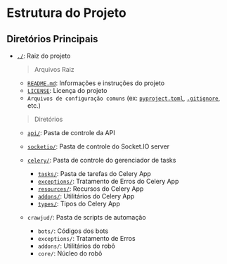 # Estrutura do Projeto

## Diretórios Principais

- [`./`](./): Raiz do projeto

  > Arquivos Raiz

  - [`README.md`](./README.md): Informações e instruções do projeto
  - [`LICENSE`](./LICENSE): Licença do projeto
  - `Arquivos de configuração comuns` (ex: [`pyproject.toml`](./pyproject.toml), [`.gitignore`](./.gitignore), etc.)

  > Diretórios

  - [`api/`](./api/__init__.py): Pasta de controle da API
  - [`socketio/`](./socketio/__init__.py): Pasta de controle do Socket.IO server
  - [`celery/`](./celery_app/__init__.py): Pasta de controle do gerenciador de tasks

    - [`tasks/`](./celery_app/tasks/__init__.py): Pasta de tarefas do Celery App
    - [`exceptions/`](./celery_app/exceptions/__init__.py): Tratamento de Erros do Celery App
    - [`resources/`](./celery_app/resources/__init__.py): Recursos do Celery App
    - [`addons/`](./celery_app/addons/__init__.py): Utilitários do Celery App
    - [`types/`](./celery_app/types/__init__.py): Tipos do Celery App

  - `crawjud/`: Pasta de scripts de automação
    - `bots/`: Códigos dos bots
    - `exceptions/`: Tratamento de Erros
    - `addons/`: Utilitários do robô
    - `core/`: Núcleo do robô
